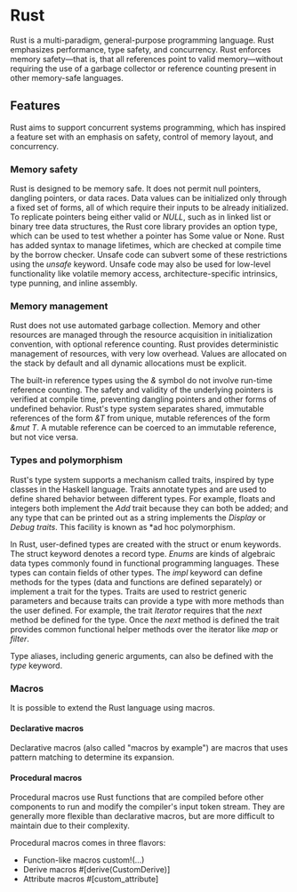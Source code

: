 # Rust
Rust is a multi-paradigm, general-purpose programming language. Rust emphasizes performance, type safety, and concurrency. Rust enforces memory safety—that is, that all references point to valid memory—without requiring the use of a garbage collector or reference counting present in other memory-safe languages.

## Features 
Rust aims to support concurrent systems programming, which has inspired a feature set with an emphasis on safety, control of memory layout, and concurrency.

### Memory safety
Rust is designed to be memory safe. It does not permit null pointers, dangling pointers, or data races. Data values can be initialized only through a fixed set of forms, all of which require their inputs to be already initialized. To replicate pointers being either valid or *NULL*, such as in linked list or binary tree data structures, the Rust core library provides an option type, which can be used to test whether a pointer has Some value or None. Rust has added syntax to manage lifetimes, which are checked at compile time by the borrow checker. Unsafe code can subvert some of these restrictions using the *unsafe* keyword. Unsafe code may also be used for low-level functionality like volatile memory access, architecture-specific intrinsics, type punning, and inline assembly.

### Memory management
Rust does not use automated garbage collection. Memory and other resources are managed through the resource acquisition in initialization convention, with optional reference counting. Rust provides deterministic management of resources, with very low overhead. Values are allocated on the stack by default and all dynamic allocations must be explicit.

The built-in reference types using the *&* symbol do not involve run-time reference counting. The safety and validity of the underlying pointers is verified at compile time, preventing dangling pointers and other forms of undefined behavior. Rust's type system separates shared, immutable references of the form *&T* from unique, mutable references of the form *&mut T*. A mutable reference can be coerced to an immutable reference, but not vice versa.

### Types and polymorphism
Rust's type system supports a mechanism called traits, inspired by type classes in the Haskell language. Traits annotate types and are used to define shared behavior between different types. For example, floats and integers both implement the *Add* trait because they can both be added; and any type that can be printed out as a string implements the *Display* or *Debug traits*. This facility is known as *ad hoc polymorphism.

In Rust, user-defined types are created with the struct or enum keywords. The struct keyword denotes a record type. *Enums* are kinds of algebraic data types commonly found in functional programming languages. These types can contain fields of other types. The *impl* keyword can define methods for the types (data and functions are defined separately) or implement a trait for the types. Traits are used to restrict generic parameters and because traits can provide a type with more methods than the user defined. For example, the trait *Iterator* requires that the *next* method be defined for the type. Once the *next* method is defined the trait provides common functional helper methods over the iterator like *map* or *filter*.

Type aliases, including generic arguments, can also be defined with the *type* keyword.

### Macros
It is possible to extend the Rust language using macros.

#### Declarative macros
Declarative macros (also called "macros by example") are macros that uses pattern matching to determine its expansion.

#### Procedural macros
Procedural macros use Rust functions that are compiled before other components to run and modify the compiler's input token stream. They are generally more flexible than declarative macros, but are more difficult to maintain due to their complexity.

Procedural macros comes in three flavors:
* Function-like macros custom!(...)
* Derive macros #[derive(CustomDerive)]
* Attribute macros #[custom_attribute]
